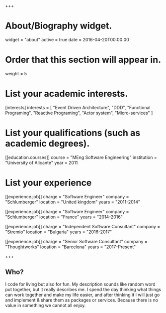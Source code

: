 +++
# About/Biography widget.
widget = "about"
active = true
date = 2016-04-20T00:00:00

# Order that this section will appear in.
weight = 5

# List your academic interests.
[interests]
  interests = [
    "Event Driven Architecture",
    "DDD",
    "Functional Programing",
    "Reactive Programing",
    "Actor system", 
    "Micro-services"
  ]

# List your qualifications (such as academic degrees).
[[education.courses]]
  course = "MEng Software Engineering"
  institution = "University of Alicante"
  year = 2011

# List your experience
[[experience.job]]
  charge = "Software Engineer"
  company = "Schlumberger"
  location = "United kingdom"
  years = "2011-2014"

[[experience.job]]
  charge = "Software Engineer"
  company = "Schlumberger"
  location = "France"
  years = "2014-2016"

[[experience.job]]
  charge = "Independent Software Consultant"
  company = "Stremio"
  location = "Bulgaria"
  years = "2016-2017"

[[experience.job]]
  charge = "Senior Software Consultant"
  company = "Thoughtworks"
  location = "Barcelona"
  years = "2017-Present"
 
+++

## Who?

I code for living but also for fun. My description sounds like random word put together, but it really describes me. I spend the day thinking what things can work together and make my life easier, and after thinking it I will just go and implement & share them as packages or services. Because there is no value in something we cannot all enjoy.

